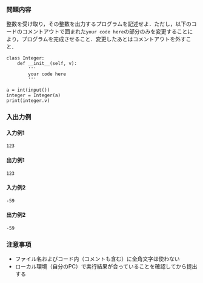 ### 問題内容
整数を受け取り，その整数を出力するプログラムを記述せよ．ただし，以下のコードのコメントアウトで囲まれた`your code here`の部分のみを変更することにより，プログラムを完成させること．変更したあとはコメントアウトを外すこと．
```
class Integer:
    def __init__(self, v):
        '''
        your code here
        '''

a = int(input())
integer = Integer(a)
print(integer.v)
```

### 入出力例
#### 入力例1
```
123
```

#### 出力例1
```
123
```

#### 入力例2
```
-59

```

#### 出力例2
```
-59
```

### 注意事項

- ファイル名およびコード内（コメントも含む）に全角文字は使わない  
- ローカル環境（自分のPC）で実行結果が合っていることを確認してから提出する
